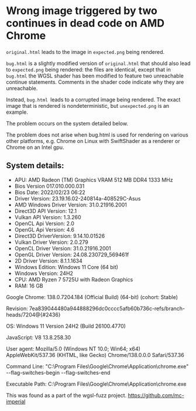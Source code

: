 # Wrong image triggered by two continues in dead code on AMD Chrome

`original.html` leads to the image in `expected.png` being rendered.

`bug.html` is a slightly modified version of `original.html` that should also lead to `expected.png` being rendered: the files are identical, except that in `bug.html` the WGSL shader has been modified to feature two unreachable continue statements. Comments in the shader code indicate why they are unreachable.

Instead, `bug.html `leads to a corrupted image being rendered. The exact image that is rendered is nondeterministic, but `unexpected.png` is an example.

The problem occurs on the system detailed below.

The problem does not arise when bug.html is used for rendering on various other platforms, e.g. Chrome on Linux with SwiftShader as a renderer or Chrome on an Intel gpu.

## System details:

- APU: AMD Radeon (TM) Graphics VRAM 512 MB DDR4 1333 MHz
- Bios Version 017.010.000.031
- Bios Date: 2022/02/23 06:22
- Driver Version: 23.19.16.02-240814a-408529C-Asus
- AMD Windows Driver Version: 31.0.21916.2001
- Direct3D API Version: 12.1
- Vulkan API Version: 1.3.260
- OpenCL Api Version: 2.0
- OpenGL Api Version: 4.6
- Direct3D DriverVersion: 9.14.10.01526
- Vulkan Driver Version: 2.0.279
- OpenCL Driver Version: 31.0.21916.2001
- OpenGL Driver Version: 24.08.230729_569461f
- 2D Driver Version: 8.1.1.1634
- Windows Edition: Windows 11 Core (64 bit)
- Windows Version: 24H2
- CPU: AMD Ryzen 7 5725U with Radeon Graphics
- RAM: 16 GB

Google Chrome:
138.0.7204.184 (Official Build) (64-bit) (cohort: Stable)

Revision:
7ea839044480a944888296dc0cccc5afb60b736c-refs/branch-heads/7204@{#2436}

OS:
Windows 11 Version 24H2 (Build 26100.4770)

JavaScript:
V8 13.8.258.30

User agent:
Mozilla/5.0 (Windows NT 10.0; Win64; x64) AppleWebKit/537.36 (KHTML, like Gecko) Chrome/138.0.0.0 Safari/537.36

Command Line:
"C:\Program Files\Google\Chrome\Application\chrome.exe" --flag-switches-begin --flag-switches-end

Executable Path:
C:\Program Files\Google\Chrome\Application\chrome.exe

This was found as a part of the wgsl-fuzz project.
https://github.com/mc-imperial
